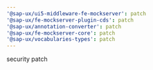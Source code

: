 ```yaml
---
'@sap-ux/ui5-middleware-fe-mockserver': patch
'@sap-ux/fe-mockserver-plugin-cds': patch
'@sap-ux/annotation-converter': patch
'@sap-ux/fe-mockserver-core': patch
'@sap-ux/vocabularies-types': patch
---
```


security patch
